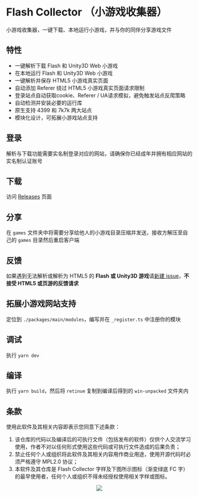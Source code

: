 # Flash Collector （小游戏收集器）

小游戏收集器，一键下载、本地运行小游戏，并与你的同伴分享游戏文件

## 特性

- 一键解析下载 Flash 和 Unity3D Web 小游戏
- 在本地运行 Flash 和 Unity3D Web 小游戏
- 一键解析并保存 HTML5 小游戏真实页面
- 自动添加 Referer 绕过 HTML5 小游戏真实页面请求限制
- 登录站点自动获取cookie、Referer / UA请求模拟，避免触发站点反爬策略
- 自动检测并安装必要的运行库
- 原生支持 4399 和 7k7k 两大站点
- 模块化设计，可拓展小游戏站点支持

## 登录

解析与下载功能需要实名制登录对应的网站，请确保你已经成年并拥有相应网站的实名制认证账号

## 下载

访问 [Releases](https://github.com/Cnotech/flash-collector/releases) 页面

## 分享

在 `games` 文件夹中将需要分享给他人的小游戏目录压缩并发送，接收方解压至自己的 `games` 目录然后重启客户端

## 反馈

如果遇到无法解析或解析为 HTML5 的 **Flash 或 Unity3D 游戏**请[新建 issue](https://github.com/Cnotech/flash-collector/issues)，**不接受 HTML5 或页游的反馈请求**

## 拓展小游戏网站支持

定位到 `./packages/main/modules`，编写并在 `_register.ts` 中注册你的模块

## 调试

执行 `yarn dev`

## 编译

执行 `yarn build`，然后将 `retinue` 复制到编译后得到的 `win-unpacked` 文件夹内

## 条款

使用此软件及其相关内容即表示您同意下述条款：

1. 该仓库的代码以及编译后的可执行文件（包括发布的软件）仅供个人交流学习使用，作者不对以任何形式使用这些代码或可执行文件造成的后果负责；
2. 禁止任何个人或组织将此软件及其相关内容用作商业用途，使用开源代码时必须严格遵守 MPL2.0 协议；
3. 本软件及其仓库是 Flash Collector 字样及下图所示图标（渐变绿底 FC 字）的最早使用者，任何个人或组织不得未经授权使用相关字样或图标。

<div align=center>
    <img src="retinue/favicon.ico"/>
</div>
